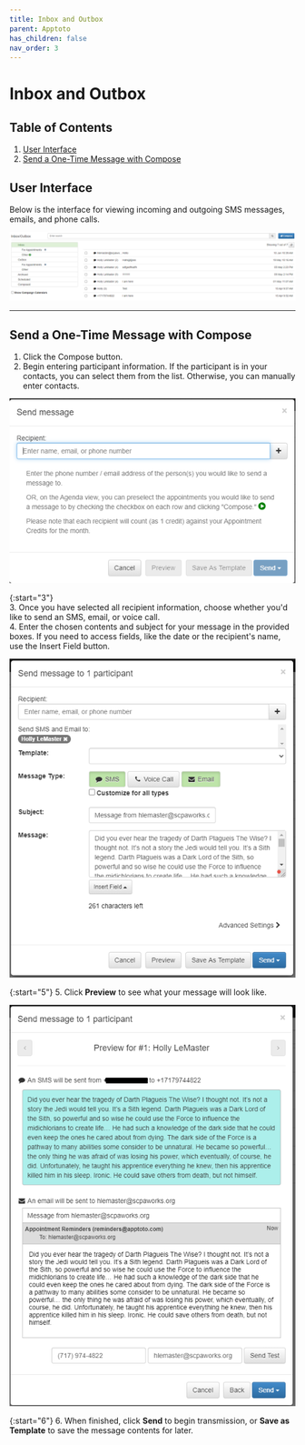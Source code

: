 ```yaml
---
title: Inbox and Outbox
parent: Apptoto
has_children: false
nav_order: 3
---
```


# Inbox and Outbox

## Table of Contents
1. <a href="#user-interface">User Interface</a>
2. <a href="#send-a-one-time-message-with-compose">Send a One-Time Message with Compose</a>

<!-- USER INTERFACE -->
## User Interface

Below is the interface for viewing incoming and outgoing SMS messages, emails, and phone calls.

<a class="image" href="/assets/apptoto/inboxoutbox.png"><img src="/assets/apptoto/inboxoutbox.png" /></a>

<hr class="divider">

<!-- Send a One-Time Message -->
## Send a One-Time Message with Compose

1. Click the Compose button.
2. Begin entering participant information. If the participant is in your contacts, you can select them from the list. Otherwise, you can manually enter contacts.

<a class="image" href="/assets/apptoto/compose1.png"><img src="/assets/apptoto/compose1.png" /></a>

{:start="3"} <br />
3. Once you have selected all recipient information, choose whether you'd like to send an SMS, email, or voice call. <br />
4. Enter the chosen contents and subject for your message in the provided boxes. If you need to access fields, like the date or the recipient's name, use the Insert Field button.

<a class="image" href="/assets/apptoto/compose2.png"><img src="/assets/apptoto/compose2.png" /></a>

{:start="5"}
5. Click **Preview** to see what your message will look like.

<a class="image" href="/assets/apptoto/compose3.png"><img src="/assets/apptoto/compose3.png" /></a>

{:start="6"}
6. When finished, click **Send** to begin transmission, or **Save as Template** to save the message contents for later.
